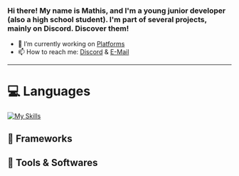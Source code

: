 ### Hi there! My name is Mathis, and I'm a young junior developer (also a high school student). I'm part of several projects, mainly on Discord. Discover them!


- 🔭 I’m currently working on [Platforms](https://neldox.tech)
- 📫 How to reach me: [Discord](https://discord.com/users/938588350942707783) & [E-Mail](mailto:contact@neldox.tech)

---

# 💻 Languages
[![My Skills](https://skillicons.dev/icons?i=js,html,css,wasm)](https://skillicons.dev)

## 🧰 Frameworks

## 🔨 Tools & Softwares
